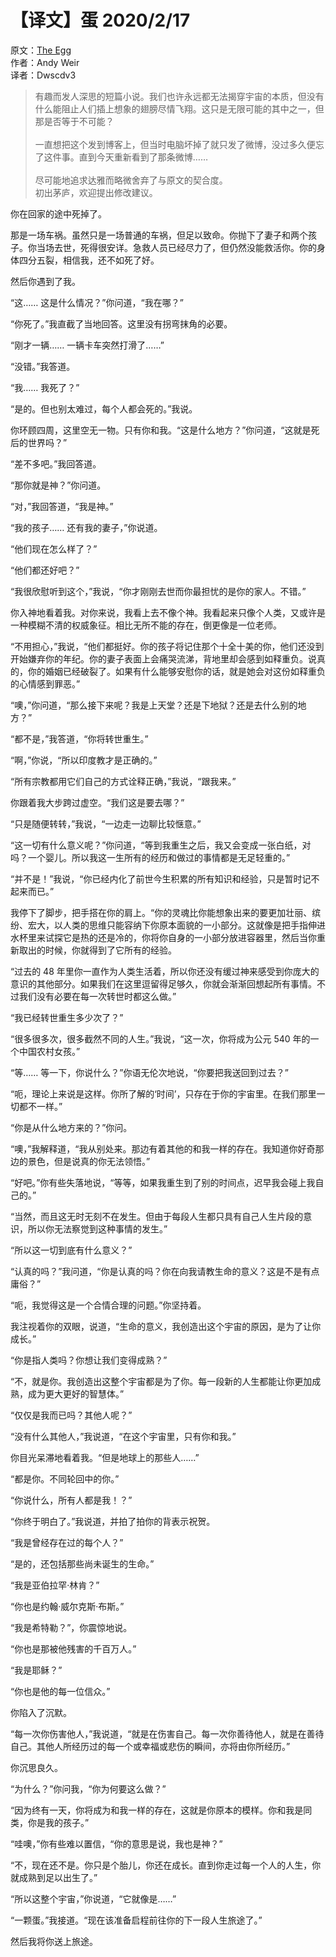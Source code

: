 <h1>
    【译文】蛋
    <date>2020/2/17</date>
</h1>

原文：[The Egg](http://www.galactanet.com/oneoff/theegg.html)  
作者：Andy Weir  
译者：Dwscdv3  

> 有趣而发人深思的短篇小说。我们也许永远都无法揭穿宇宙的本质，但没有什么能阻止人们插上想象的翅膀尽情飞翔。这只是无限可能的其中之一，但那是否等于不可能？  
> <br>
> 一直想把这个发到博客上，但当时电脑坏掉了就只发了微博，没过多久便忘了这件事。直到今天重新看到了那条微博……  
> <br>
> 尽可能地追求达雅而略微舍弃了与原文的契合度。  
> 初出茅庐，欢迎提出修改建议。  

你在回家的途中死掉了。

那是一场车祸。虽然只是一场普通的车祸，但足以致命。你抛下了妻子和两个孩子。你当场去世，死得很安详。急救人员已经尽力了，但仍然没能救活你。你的身体四分五裂，相信我，还不如死了好。

然后你遇到了我。

“这…… 这是什么情况？”你问道，“我在哪？”

“你死了。”我直截了当地回答。这里没有拐弯抹角的必要。

“刚才一辆…… 一辆卡车突然打滑了……”

“没错。”我答道。

“我…… 我死了？”

“是的。但也别太难过，每个人都会死的。”我说。

你环顾四周，这里空无一物。只有你和我。“这是什么地方？”你问道，“这就是死后的世界吗？”

“差不多吧。”我回答道。

“那你就是神？”你问道。

“对，”我回答道，“我是神。”

“我的孩子…… 还有我的妻子，”你说道。

“他们现在怎么样了？”

“他们都还好吧？”

“我很欣慰听到这个，”我说，“你才刚刚去世而你最担忧的是你的家人。不错。”

你入神地看着我。对你来说，我看上去不像个神。我看起来只像个人类，又或许是一种模糊不清的权威象征。相比无所不能的存在，倒更像是一位老师。

“不用担心，”我说，“他们都挺好。你的孩子将记住那个十全十美的你，他们还没到开始嫌弃你的年纪。你的妻子表面上会痛哭流涕，背地里却会感到如释重负。说真的，你的婚姻已经破裂了。如果有什么能够安慰你的话，就是她会对这份如释重负的心情感到罪恶。”

“噢，”你问道，“那么接下来呢？我是上天堂？还是下地狱？还是去什么别的地方？”

“都不是，”我答道，“你将转世重生。”

“啊，”你说，“所以印度教才是正确的。”

“所有宗教都用它们自己的方式诠释正确，”我说，“跟我来。”

你跟着我大步跨过虚空。“我们这是要去哪？”

“只是随便转转，”我说，“一边走一边聊比较惬意。”

“这一切有什么意义呢？”你问道，“等到我重生之后，我又会变成一张白纸，对吗？一个婴儿。所以我这一生所有的经历和做过的事情都是无足轻重的。”

“并不是！”我说，“你已经内化了前世今生积累的所有知识和经验，只是暂时记不起来而已。”

我停下了脚步，把手搭在你的肩上。“你的灵魂比你能想象出来的要更加壮丽、缤纷、宏大，以人类的思维只能容纳下你原本面貌的一小部分。这就像是把手指伸进水杯里来试探它是热的还是冷的，你将你自身的一小部分放进容器里，然后当你重新取出的时候，你就得到了它所有的经验。

“过去的 48 年里你一直作为人类生活着，所以你还没有缓过神来感受到你庞大的意识的其他部分。如果我们在这里逗留得足够久，你就会渐渐回想起所有事情。不过我们没有必要在每一次转世时都这么做。”

“我已经转世重生多少次了？”

“很多很多次，很多截然不同的人生。”我说，“这一次，你将成为公元 540 年的一个中国农村女孩。”

 “等…… 等一下，你说什么？”你语无伦次地说，“你要把我送回到过去？”

“呃，理论上来说是这样。你所了解的‘时间’，只存在于你的宇宙里。在我们那里一切都不一样。”

“你是从什么地方来的？”你问。

“噢，”我解释道，“我从别处来。那边有着其他的和我一样的存在。我知道你好奇那边的景色，但是说真的你无法领悟。”

“好吧。”你有些失落地说，“等等，如果我重生到了别的时间点，迟早我会碰上我自己的。”

“当然，而且这无时无刻不在发生。但由于每段人生都只具有自己人生片段的意识，所以你无法察觉到这种事情的发生。”

“所以这一切到底有什么意义？”

“认真的吗？”我问道，“你是认真的吗？你在向我请教生命的意义？这是不是有点庸俗？”

“呃，我觉得这是一个合情合理的问题。”你坚持着。

我注视着你的双眼，说道，“生命的意义，我创造出这个宇宙的原因，是为了让你成长。”

“你是指人类吗？你想让我们变得成熟？”

“不，就是你。我创造出这整个宇宙都是为了你。每一段新的人生都能让你更加成熟，成为更大更好的智慧体。”

“仅仅是我而已吗？其他人呢？”

“没有什么其他人，”我说道，“在这个宇宙里，只有你和我。”

你目光呆滞地看着我。“但是地球上的那些人……”

“都是你。不同轮回中的你。”

“你说什么，所有人都是我！？”

“你终于明白了。”我说道，并拍了拍你的背表示祝贺。

“我是曾经存在过的每个人？”

“是的，还包括那些尚未诞生的生命。”

“我是亚伯拉罕·林肯？”

“你也是约翰·威尔克斯·布斯。”

“我是希特勒？”，你震惊地说。

“你也是那被他残害的千百万人。”

“我是耶稣？”

“你也是他的每一位信众。”

你陷入了沉默。

“每一次你伤害他人，”我说道，“就是在伤害自己。每一次你善待他人，就是在善待自己。其他人所经历过的每一个或幸福或悲伤的瞬间，亦将由你所经历。”

你沉思良久。

“为什么？”你问我，“你为何要这么做？”

“因为终有一天，你将成为和我一样的存在，这就是你原本的模样。你和我是同类，你是我的孩子。”

“哇噢，”你有些难以置信，“你的意思是说，我也是神？”

“不，现在还不是。你只是个胎儿，你还在成长。直到你走过每一个人的人生，你就成熟到足以出生了。”

“所以这整个宇宙，”你说道，“它就像是……”

“一颗蛋。”我接道。“现在该准备启程前往你的下一段人生旅途了。”

然后我将你送上旅途。

